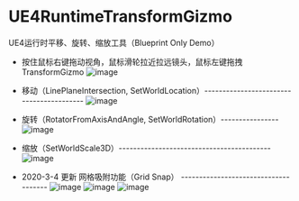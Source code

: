 # UE4RuntimeTransformGizmo
UE4运行时平移、旋转、缩放工具（Blueprint Only Demo）

* 按住鼠标右键拖动视角，鼠标滑轮拉近拉远镜头，鼠标左键拖拽TransformGizmo
![image](https://i.loli.net/2020/03/04/HrOfbsGMq1DCTJ2.gif)

* 移动（LinePlaneIntersection, SetWorldLocation）-----------------------------------------
![image](https://i.loli.net/2020/03/04/oXzmt24Ie7lH6ru.gif)

* 旋转（RotatorFromAxisAndAngle, SetWorldRotation）----------------
![image](https://i.loli.net/2020/03/04/u6sT58d1nxmLPMX.gif)

* 缩放（SetWorldScale3D）------------------------------------------
![image](https://i.loli.net/2020/03/04/JXVmYoFIcxk8hsl.gif)

* 2020-3-4 更新 网格吸附功能（Grid Snap） -------------------------------------
![image](https://i.loli.net/2020/03/04/uzVOKIgh5xZNjyc.gif)
![image](https://i.loli.net/2020/03/04/zCbIg5m1xpaL9wT.gif)
![image](https://i.loli.net/2020/03/04/sfPXWzlK1LDSC5q.gif)


